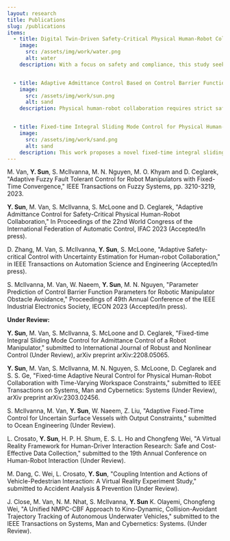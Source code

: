 ```yaml
---
layout: research
title: Publications
slug: /publications
items:
  - title: Digital Twin-Driven Safety-Critical Physical Human-Robot Collaboration (In progress)
    image:
      src: /assets/img/work/water.png
      alt: water
    description: With a focus on safety and compliance, this study seeks to test the hypothesis "an RL agent can conduct collision-free human-robot collaborative tasks while demonstrating compliant behaviour when they identify human collaborative intentions through the visual and force observation". To achieve this goal, this project built a digital twin and train an end-to-end RL model for human-robot collaborative tasks.


  - title: Adaptive Admittance Control Based on Control Barrier Functions
    image:
      src: /assets/img/work/sun.png
      alt: sand
    description: Physical human-robot collaboration requires strict safety guarantees, due to the fact that robots and humans work in a shared workspace. This work presents a novel control framework to handle safety-critical position-based constraints for human-robot physical interaction. The proposed methodology is based on admittance control and exponential control barrier functions to achieve compliance during the force interaction between human and robot, while simultaneously guaranteeing safety constraints.


  - title: Fixed-time Integral Sliding Mode Control for Physical Human-Robot Collaboration
    image:
      src: /assets/img/work/sand.png
      alt: sand
    description: This work proposes a novel fixed-time integral sliding mode control for admittance control to enhance physical human-robot collaboration. The proposed method combines the benefits of compliance to external forces of admittance control and high robustness to uncertainties of integral sliding mode control (ISMC), such that the system can collaborate with a human partner in an uncertain environment effectively.
---
```

<p>M. Van, <strong>Y. Sun</strong>, S. McIlvanna, M. N. Nguyen, M. O. Khyam and D. Ceglarek, "Adaptive Fuzzy Fault Tolerant Control for Robot Manipulators with Fixed-Time Convergence," IEEE Transactions on Fuzzy Systems, pp. 3210-3219, 2023.</p>
<p><strong>Y. Sun</strong>, M. Van, S. McIlvanna, S. McLoone and D. Ceglarek, "Adaptive Admittance Control for Safety-Critical Physical Human-Robot Collaboration," In Proceedings of the 22nd World Congress of the International Federation of Automatic Control, IFAC 2023 (Accepted/In press).</p>
<p>D. Zhang, M. Van, S. McIlvanna, <strong>Y. Sun</strong>, S. McLoone, "Adaptive Safety-critical Control with Uncertainty Estimation for Human-robot Collaboration," in IEEE Transactions on Automation Science and Engineering (Accepted/In press).</p>
<p>S. McIlvanna, M. Van, W. Naeem, <strong>Y. Sun</strong>, M. N. Nguyen, "Parameter Prediction of Control Barrier Function Parameters for Robotic Manipulator Obstacle Avoidance," Proceedings of 49th Annual Conference of the IEEE Industrial Electronics Society, IECON 2023 (Accepted/In press).</p>

<p><strong>Under Review:</strong></p>
<p><strong>Y. Sun</strong>, M. Van, S. McIlvanna, S. McLoone and D. Ceglarek, "Fixed-time Integral Sliding Mode Control for Admittance Control of a Robot Manipulator," submitted to International Journal of Robust and Nonlinear Control (Under Review), arXiv preprint arXiv:2208.05065.</p>
<p><strong>Y. Sun</strong>, M. Van, S. McIlvanna, M. N. Nguyen, S. McLoone, D. Ceglarek and S. S. Ge, "Fixed-time Adaptive Neural Control for Physical Human-Robot Collaboration with Time-Varying Workspace Constraints," submitted to IEEE Transactions on Systems, Man and Cybernetics: Systems (Under Review), arXiv preprint arXiv:2303.02456.</p>
<p>S. McIlvanna, M. Van, <strong>Y. Sun</strong>, W. Naeem, Z. Liu, "Adaptive Fixed-Time Control for Uncertain Surface Vessels with Output Constraints," submitted to Ocean Engineering (Under Review).</p>
<p>L. Crosato,  <strong>Y. Sun</strong>, H. P. H. Shum, E. S. L. Ho and Chongfeng Wei, "A Virtual Reality Framework for Human-Driver Interaction Research: Safe and Cost-Effective Data Collection," submitted to the 19th Annual Conference on Human-Robot Interaction (Under Review).</p>
<p>M. Dang, C. Wei, L. Crosato, <strong>Y. Sun</strong>, "Coupling Intention and Actions of Vehicle-Pedestrian Interaction: A Virtual Reality Experiment Study," submitted to Accident Analysis & Prevention (Under Review).</p>
<p>J. Close, M. Van, N. M. Nhat, S. McIlvanna, <strong>Y. Sun</strong> K. Olayemi, Chongfeng Wei, "A Unified NMPC-CBF Approach to Kino-Dynamic, Collision-Avoidant Trajectory Tracking of Autonomous Underwater Vehicles," submitted to the IEEE Transactions on Systems, Man and Cybernetics: Systems. (Under Review).</p>
<br />
<br />
